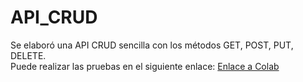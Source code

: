 # API_CRUD
Se elaboró una API CRUD sencilla con los métodos GET, POST, PUT, DELETE.  
Puede realizar las pruebas en el siguiente enlace: [Enlace a Colab](https://colab.research.google.com/drive/14LmBtpCWZqBALpcc3g5CXO9YImqBXBGY?usp=sharing)
